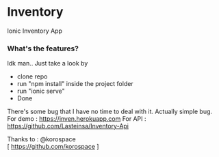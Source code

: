 # Inventory
Ionic Inventory App

<h3> What's the features? </h3>
Idk man.. Just take a look by 
<ul>
<li> clone repo </li>
<li> run "npm install" inside the project folder</li>
<li> run "ionic serve" </li>
<li> Done </li>
</ul>

There's some bug that I have no time to deal with it. Actually simple bug.
For demo : https://inven.herokuapp.com
For API : https://github.com/Lasteinsa/Inventory-Api

Thanks to : @korospace <br>
[ https://github.com/korospace ]
